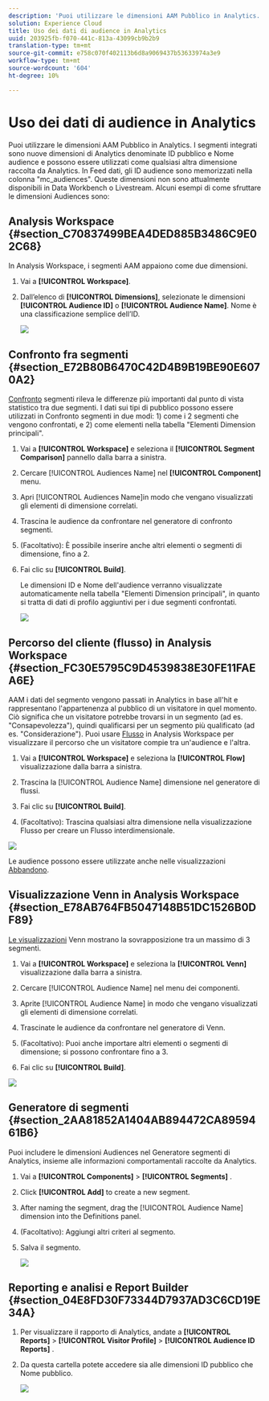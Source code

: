 ```yaml
---
description: 'Puoi utilizzare le dimensioni AAM Pubblico in Analytics. I segmenti integrati sono nuove dimensioni di Analytics denominate ID pubblico e Nome audience e possono essere utilizzati come qualsiasi altra dimensione raccolta da Analytics. In Feed dati, gli ID audience sono memorizzati nella colonna "mc_audiences". Queste dimensioni non sono attualmente disponibili in Data Workbench o Livestream. Alcuni esempi di come sfruttare le dimensioni Audiences includono '
solution: Experience Cloud
title: Uso dei dati di audience in Analytics
uuid: 203925fb-f070-441c-813a-43099cb9b2b9
translation-type: tm+mt
source-git-commit: e758c070f402113b6d8a9069437b53633974a3e9
workflow-type: tm+mt
source-wordcount: '604'
ht-degree: 10%

---
```



# Uso dei dati di audience in Analytics

Puoi utilizzare le dimensioni AAM Pubblico in Analytics. I segmenti integrati sono nuove dimensioni di Analytics denominate ID pubblico e Nome audience e possono essere utilizzati come qualsiasi altra dimensione raccolta da Analytics. In Feed dati, gli ID audience sono memorizzati nella colonna &quot;mc_audiences&quot;. Queste dimensioni non sono attualmente disponibili in Data Workbench o Livestream. Alcuni esempi di come sfruttare le dimensioni Audiences sono:

## Analysis Workspace {#section_C70837499BEA4DED885B3486C9E02C68}

In  Analysis Workspace, i segmenti AAM appaiono come due dimensioni.

1. Vai a **[!UICONTROL Workspace]**.
1. Dall’elenco di **[!UICONTROL Dimensions]**, selezionate le dimensioni **[!UICONTROL Audience ID]** o **[!UICONTROL Audience Name]**. Nome è una classificazione semplice dell’ID.

   ![](assets/aw-mcaudiences.png)

## Confronto fra segmenti {#section_E72B80B6470C42D4B9B19BE90E6070A2}

[Confronto](https://docs.adobe.com/content/help/it-IT/analytics/analyze/analysis-workspace/panels/segment-comparison/segment-comparison.html) segmenti rileva le differenze più importanti dal punto di vista statistico tra due segmenti. I dati sui tipi di pubblico possono essere utilizzati in Confronto segmenti in due modi: 1) come i 2 segmenti che vengono confrontati, e 2) come elementi nella tabella &quot;Elementi Dimension principali&quot;.

1. Vai a **[!UICONTROL Workspace]** e seleziona il **[!UICONTROL Segment Comparison]** pannello dalla barra a sinistra.

1. Cercare [!UICONTROL Audiences Name] nel **[!UICONTROL Component]** menu.

1. Apri [!UICONTROL Audiences Name]in modo che vengano visualizzati gli elementi di dimensione correlati.
1. Trascina le audience da confrontare nel generatore di confronto segmenti.
1. (Facoltativo): È possibile inserire anche altri elementi o segmenti di dimensione, fino a 2.
1. Fai clic su **[!UICONTROL Build]**.

   Le dimensioni ID e Nome dell&#39;audience verranno visualizzate automaticamente nella tabella &quot;Elementi Dimension principali&quot;, in quanto si tratta di dati di profilo aggiuntivi per i due segmenti confrontati.

   ![](assets/aud-segcompare.png)

## Percorso del cliente (flusso) in  Analysis Workspace {#section_FC30E5795C9D4539838E30FE11FAEA6E}

AAM i dati del segmento vengono passati in Analytics in base all&#39;hit e rappresentano l&#39;appartenenza al pubblico di un visitatore in quel momento. Ciò significa che un visitatore potrebbe trovarsi in un segmento (ad es. &quot;Consapevolezza&quot;), quindi qualificarsi per un segmento più qualificato (ad es. &quot;Considerazione&quot;). Puoi usare [Flusso](https://docs.adobe.com/content/help/it-IT/analytics/analyze/analysis-workspace/visualizations/fallout/fallout-flow.html) in  Analysis Workspace per visualizzare il percorso che un visitatore compie tra un&#39;audience e l&#39;altra.

1. Vai a **[!UICONTROL Workspace]** e seleziona la **[!UICONTROL Flow]** visualizzazione dalla barra a sinistra.

1. Trascina la [!UICONTROL Audience Name] dimensione nel generatore di flussi.
1. Fai clic su **[!UICONTROL Build]**.
1. (Facoltativo): Trascina qualsiasi altra dimensione nella visualizzazione Flusso per creare un Flusso [](https://docs.adobe.com/content/help/en/analytics/analyze/analysis-workspace/visualizations/flow/multi-dimensional-flow.html)interdimensionale.

![](assets/flow-aamaudiences.png)

Le audience possono essere utilizzate anche nelle visualizzazioni [Abbandono](https://docs.adobe.com/content/help/it-IT/analytics/analyze/analysis-workspace/visualizations/fallout/fallout-flow.html).

## Visualizzazione Venn in  Analysis Workspace {#section_E78AB764FB5047148B51DC1526B0DF89}

[Le visualizzazioni](https://docs.adobe.com/content/help/en/analytics/analyze/analysis-workspace/visualizations/venn.html) Venn mostrano la sovrapposizione tra un massimo di 3 segmenti.

1. Vai a **[!UICONTROL Workspace]** e seleziona la **[!UICONTROL Venn]** visualizzazione dalla barra a sinistra.

1. Cercare [!UICONTROL Audience Name] nel menu dei componenti.
1. Aprite [!UICONTROL Audience Name] in modo che vengano visualizzati gli elementi di dimensione correlati.
1. Trascinate le audience da confrontare nel generatore di Venn.
1. (Facoltativo): Puoi anche importare altri elementi o segmenti di dimensione; si possono confrontare fino a 3.
1. Fai clic su **[!UICONTROL Build]**.

![](assets/venn-viz.png)

## Generatore di segmenti {#section_2AA81852A1404AB894472CA8959461B6}

Puoi includere le dimensioni Audiences nel Generatore [](/help/components/segmentation/segmentation-workflow/seg-build.md)segmenti di Analytics, insieme alle informazioni comportamentali raccolte da Analytics.

1. Vai a  **[!UICONTROL Components]** > **[!UICONTROL Segments]** .
1. Click **[!UICONTROL Add]** to create a new segment.
1. After naming the segment, drag the [!UICONTROL Audience Name] dimension into the Definitions panel.
1. (Facoltativo): Aggiungi altri criteri al segmento.
1. Salva il segmento.

   ![](assets/aud-segbuilder.png)

## Reporting e analisi e Report Builder {#section_04E8FD30F73344D7937AD3C6CD19E34A}

1. Per visualizzare il rapporto di Analytics, andate a **[!UICONTROL Reports]** > **[!UICONTROL Visitor Profile]** > **[!UICONTROL Audience ID Reports]** .
1. Da questa cartella potete accedere sia alle dimensioni ID pubblico che Nome pubblico.

   ![](assets/mc-audiences.png)

